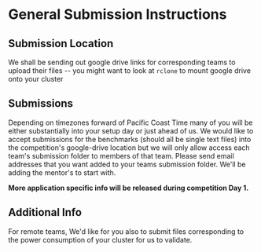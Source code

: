 # General Submission Instructions

## Submission Location
We shall be sending out google drive links for corresponding teams to upload their files -- you might want to look at `rclone` to mount google drive onto your cluster

## Submissions 
Depending on timezones forward of Pacific Coast Time many of you will be either substantially into your setup day or just ahead of us. We would like to accept submissions for the benchmarks (should all be single text files) into the competition's google-drive location but we will only allow access each team's submission folder to members of that team. Please send email addresses that you want added to your teams submission folder. We'll be adding the mentor's to start with. 

**More application specific info will be released during competition Day 1.**

## Additional Info
For remote teams, We'd like for you also to submit files corresponding to the power consumption of your cluster for us to validate.
